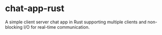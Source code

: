 # chat-app-rust
A simple client server chat app in Rust supporting multiple clients and non-blocking I/O for real-time communication.
